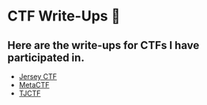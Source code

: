 # CTF Write-Ups 📝


<h2 align="left">
Here are the write-ups for CTFs I have participated in. 
</h2> 

- [Jersey CTF](https://github.com/angieintech/CTFWriteUps/tree/main/Jersey-CTF)
- [MetaCTF](https://github.com/angieintech/CTFWriteUps/tree/main/MetaCTF)
- [TJCTF](https://github.com/angieintech/CTFWriteUps/tree/main/TJCTF) 

